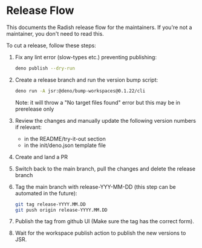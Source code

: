 # Release Flow

This documents the Radish release flow for the maintainers. If you're not a
maintainer, you don't need to read this.

To cut a release, follow these steps:

1. Fix any lint error (slow-types etc.) preventing publishing:
   ```sh
   deno publish --dry-run
   ```

1. Create a release branch and run the version bump script:
   ```sh
   deno run -A jsr:@deno/bump-workspaces@0.1.22/cli
   ```
   Note: it will throw a "No target files found" error but this may be in
   prerelease only

1. Review the changes and manually update the following version numbers if relevant:
   - in the README/try-it-out section
   - in the init/deno.json template file

1. Create and land a PR

1. Switch back to the main branch, pull the changes and delete the release branch

1. Tag the main branch with release-YYY-MM-DD (this step can be automated in the
   future):

   ```sh
   git tag release-YYYY.MM.DD
   git push origin release-YYYY.MM.DD
   ```

1. Publish the tag from github UI (Make sure the tag has the correct form).

1. Wait for the workspace publish action to publish the new versions to JSR.

